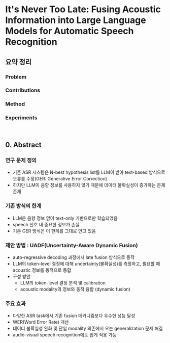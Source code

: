 # It's Never Too Late: Fusing Acoustic Information into Large Language Models for Automatic Speech Recognition

## 요약 정리
### Problem


### Contributions


### Method


### Experiments



<br>  
  
## 0. Abstract
### 연구 문제 정의
- 기존 ASR 시스템은 N-best hypothesis list를 LLM이 받아 text-based 방식으로 오류를 수정(GER: Generative Error Correction)
- 하지만 LLM이 음향 정보를 사용하지 않기 때문에 데이터 불확실성이 증가하는 문제 존재

### 기존 방식의 한계
- LLM은 음향 정보 없이 text-only 기반으로만 학습되었음
- speech 신호 내 중요한 정보가 손실
- 기존 GER 방식은 이 한계를 그대로 안고 있음

### 제안 방법 : UADF(Uncertainty-Aware Dynamic Fusion)
- auto-regressive decoding 과정에서 late fusion 방식으로 동작
- LLM의 token-level 결정에 대해 uncertainty(불확실성)를 측정하고, 필요할 때 acoustic 정보를 동적으로 통합
- 구성 방안
  - LLM의 token-level 결정 분석 및 calibration
  - acoustic modality의 정보와 동적 융합 (dynamic fusion)
 
### 주요 효과
- 다양한 ASR task에서 기존 fusion 메커니즘보다 우수한 성능 달성
- WER(Word Error Rate) 개선
- 데이터 불확실성 완화 및 단일 modality 의존에서 오는 generalization 문제 해결
- audio-visual speech recognition에도 쉽게 적용 가능
